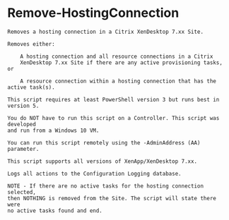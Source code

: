 # Remove-HostingConnection
	Removes a hosting connection in a Citrix XenDesktop 7.xx Site.

	Removes either:
	
		A hosting connection and all resource connections in a Citrix 
		XenDesktop 7.xx Site if there are any active provisioning tasks, or
		
		A resource connection within a hosting connection that has the active task(s).
	
	This script requires at least PowerShell version 3 but runs best in version 5.

	You do NOT have to run this script on a Controller. This script was developed 
	and run from a Windows 10 VM.
	
	You can run this script remotely using the -AdminAddress (AA) parameter.
	
	This script supports all versions of XenApp/XenDesktop 7.xx. 
	
	Logs all actions to the Configuration Logging database.
	
	NOTE - If there are no active tasks for the hosting connection selected, 
	then NOTHING is removed from the Site. The script will state there were
	no active tasks found and end.
